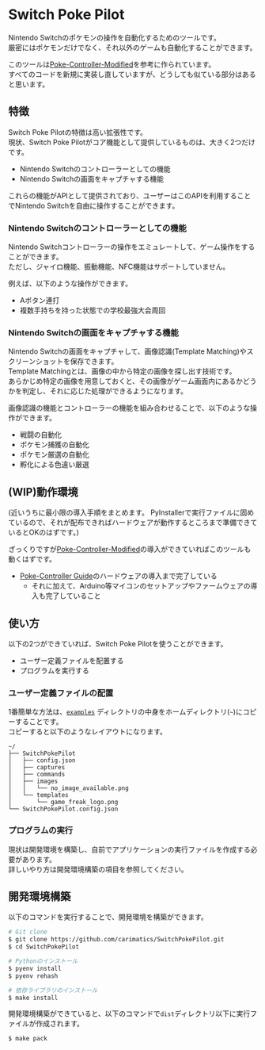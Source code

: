 # Switch Poke Pilot

Nintendo Switchのポケモンの操作を自動化するためのツールです。  
厳密にはポケモンだけでなく、それ以外のゲームも自動化することができます。

このツールは[Poke-Controller-Modified](https://github.com/Moi-poke/Poke-Controller-Modified)を参考に作られています。  
すべてのコードを新規に実装し直していますが、どうしても似ている部分はあると思います。

## 特徴

Switch Poke Pilotの特徴は高い拡張性です。  
現状、Switch Poke Pilotがコア機能として提供しているものは、大きく2つだけです。

- Nintendo Switchのコントローラーとしての機能
- Nintendo Switchの画面をキャプチャする機能

これらの機能がAPIとして提供されており、ユーザーはこのAPIを利用することでNintendo Switchを自由に操作することができます。

### Nintendo Switchのコントローラーとしての機能

Nintendo Switchコントローラーの操作をエミュレートして、ゲーム操作をすることができます。  
ただし、ジャイロ機能、振動機能、NFC機能はサポートしていません。

例えば、以下のような操作ができます。

- Aボタン連打
- 複数手持ちを持った状態での学校最強大会周回

### Nintendo Switchの画面をキャプチャする機能

Nintendo Switchの画面をキャプチャして、画像認識(Template Matching)やスクリーンショットを保存できます。  
Template Matchingとは、画像の中から特定の画像を探し出す技術です。  
あらかじめ特定の画像を用意しておくと、その画像がゲーム画面内にあるかどうかを判定し、それに応じた処理ができるようになります。

画像認識の機能とコントローラーの機能を組み合わせることで、以下のような操作ができます。

- 戦闘の自動化
- ポケモン捕獲の自動化
- ポケモン厳選の自動化
- 孵化による色違い厳選

## (WIP)動作環境

(近いうちに最小限の導入手順をまとめます。
PyInstallerで実行ファイルに固めているので、それが配布できればハードウェアが動作するところまで準備できているとOKのはずです。)

ざっくりですが[Poke-Controller-Modified](https://github.com/Moi-poke/Poke-Controller-Modified)の導入ができていればこのツールも動くはずです。

- [Poke-Controller Guide](https://pokecontroller.info/)のハードウェアの導入まで完了している
  - それに加えて、Arduino等マイコンのセットアップやファームウェアの導入も完了していること

## 使い方

以下の2つができていれば、Switch Poke Pilotを使うことができます。

- ユーザー定義ファイルを配置する
- プログラムを実行する

### ユーザー定義ファイルの配置

1番簡単な方法は、[`examples`](https://github.com/carimatics/SwitchPokePilot/tree/main/examples)
ディレクトリの中身をホームディレクトリ(`~`)にコピーすることです。  
コピーすると以下のようなレイアウトになります。

```
~/
├── SwitchPokePilot
│   ├── config.json
│   ├── captures
│   ├── commands
│   ├── images
│   │   └── no_image_available.png
│   └── templates
│       └── game_freak_logo.png
└── SwitchPokePilot.config.json
```

### プログラムの実行

現状は開発環境を構築し、自前でアプリケーションの実行ファイルを作成する必要があります。  
詳しいやり方は開発環境構築の項目を参照してください。

## 開発環境構築

以下のコマンドを実行することで、開発環境を構築ができます。

```bash
# Git clone
$ git clone https://github.com/carimatics/SwitchPokePilot.git
$ cd SwitchPokePilot

# Pythonのインストール
$ pyenv install
$ pyenv rehash

# 依存ライブラリのインストール
$ make install
```

開発環境構築ができていると、以下のコマンドで`dist`ディレクトリ以下に実行ファイルが作成されます。

```bash
$ make pack
```
